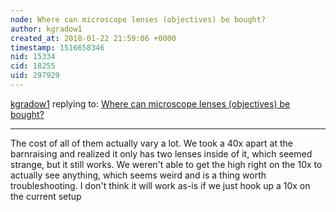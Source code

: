 ```yaml
---
node: Where can microscope lenses (objectives) be bought?
author: kgradow1
created_at: 2018-01-22 21:59:06 +0000
timestamp: 1516658346
nid: 15334
cid: 18255
uid: 297929
---
```




[kgradow1](../profile/kgradow1) replying to: [Where can microscope lenses (objectives) be bought?](../notes/warren/12-08-2017/where-can-microscope-lenses-objectives-be-bought)

----
The cost of all of them actually vary a lot.  We took a 40x apart at the barnraising and realized it only has two lenses inside of it, which seemed strange, but it still works.  We weren't able to get the high right on the 10x to actually see anything, which seems weird and is a thing worth troubleshooting.   I don't think it will work as-is if we just hook up a 10x on the current setup